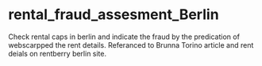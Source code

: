 # rental_fraud_assesment_Berlin
Check rental caps in berlin and indicate the fraud by the predication of webscarpped the rent details.
Referanced to Brunna Torino article and rent deials on rentberry berlin site. 
